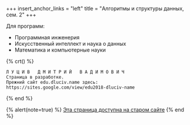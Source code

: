 +++
insert_anchor_links = "left"
title = "Алгоритмы и структуры данных, сем. 2"
+++

Для программ:
- Программная инженерия
- Искусственный интеллект и наука о данных
- Математика и компьютерные науки

{% crt() %}
```
Л У Ц И В   Д М И Т Р И Й   В А Д И М О В И Ч
Страница в разработке.
Прежний сайт edu.dluciv.name здесь:
https://sites.google.com/view/edu2018-dluciv-name
```
{% end %}

{% alert(note=true) %}
[Эта страница доступна на старом сайте](https://sites.google.com/view/edu2018-dluciv-name/Home/algorithms)
{% end %}

